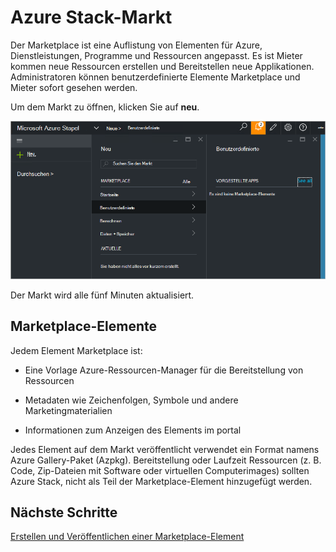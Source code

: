 <properties
    pageTitle="Benutzerdefinierte Marketplace Element in Azure Stapel (Dienstadministratoren) veröffentlichen | Microsoft Azure"
    description="Als Dienstadministrator erfahren Sie, wie ein Element benutzerdefinierte Markt in Azure Stapel veröffentlichen."
    services="azure-stack"
    documentationCenter=""
    authors="rupisure"
    manager="byronr"
    editor=""/>

<tags
    ms.service="azure-stack"
    ms.workload="na"
    ms.tgt_pltfrm="na"
    ms.devlang="na"
    ms.topic="article"
    ms.date="09/26/2016"
    ms.author="rupisure"/>

# <a name="the-azure-stack-marketplace"></a>Azure Stack-Markt

Der Marketplace ist eine Auflistung von Elementen für Azure, Dienstleistungen, Programme und Ressourcen angepasst. Es ist Mieter kommen neue Ressourcen erstellen und Bereitstellen neue Applikationen. Administratoren können benutzerdefinierte Elemente Marketplace und Mieter sofort gesehen werden.

Um dem Markt zu öffnen, klicken Sie auf **neu**.

![](media/azure-stack-publish-custom-marketplace-item/image1.png)

Der Markt wird alle fünf Minuten aktualisiert.

## <a name="marketplace-items"></a>Marketplace-Elemente

Jedem Element Marketplace ist:

-   Eine Vorlage Azure-Ressourcen-Manager für die Bereitstellung von Ressourcen

-   Metadaten wie Zeichenfolgen, Symbole und andere Marketingmaterialien

-   Informationen zum Anzeigen des Elements im portal

Jedes Element auf dem Markt veröffentlicht verwendet ein Format namens Azure Gallery-Paket (Azpkg). Bereitstellung oder Laufzeit Ressourcen (z. B. Code, Zip-Dateien mit Software oder virtuellen Computerimages) sollten Azure Stack, nicht als Teil der Marketplace-Element hinzugefügt werden. 

## <a name="next-steps"></a>Nächste Schritte

[Erstellen und Veröffentlichen einer Marketplace-Element](azure-stack-create-and-publish-marketplace-item.md)
